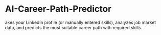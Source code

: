 # AI-Career-Path-Predictor
akes your LinkedIn profile (or manually entered skills), analyzes job market data, and predicts the most suitable career path with required skills.
